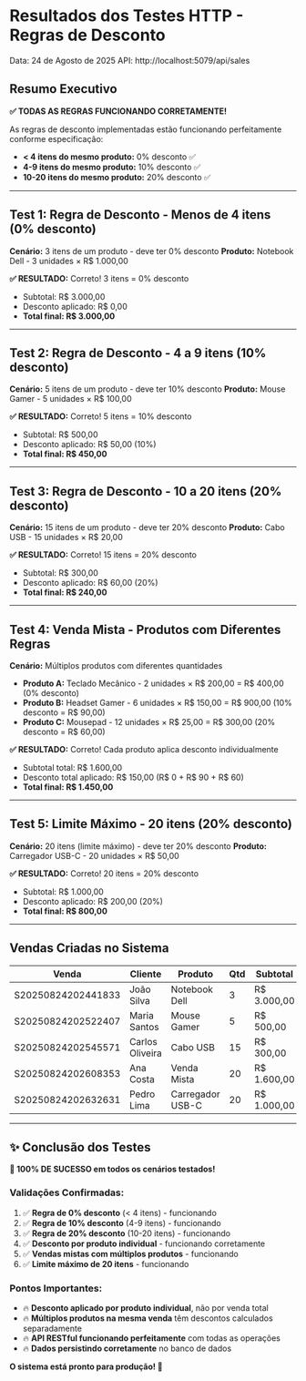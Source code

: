 # Resultados dos Testes HTTP - Regras de Desconto
Data: 24 de Agosto de 2025
API: http://localhost:5079/api/sales

## Resumo Executivo
**✅ TODAS AS REGRAS FUNCIONANDO CORRETAMENTE!**

As regras de desconto implementadas estão funcionando perfeitamente conforme especificação:
- **< 4 itens do mesmo produto:** 0% desconto ✅
- **4-9 itens do mesmo produto:** 10% desconto ✅ 
- **10-20 itens do mesmo produto:** 20% desconto ✅

---

## Test 1: Regra de Desconto - Menos de 4 itens (0% desconto)
**Cenário:** 3 itens de um produto - deve ter 0% desconto
**Produto:** Notebook Dell - 3 unidades × R$ 1.000,00

**✅ RESULTADO:** Correto! 3 itens = 0% desconto
- Subtotal: R$ 3.000,00
- Desconto aplicado: R$ 0,00
- **Total final: R$ 3.000,00**

---

## Test 2: Regra de Desconto - 4 a 9 itens (10% desconto)
**Cenário:** 5 itens de um produto - deve ter 10% desconto
**Produto:** Mouse Gamer - 5 unidades × R$ 100,00

**✅ RESULTADO:** Correto! 5 itens = 10% desconto
- Subtotal: R$ 500,00
- Desconto aplicado: R$ 50,00 (10%)
- **Total final: R$ 450,00**

---

## Test 3: Regra de Desconto - 10 a 20 itens (20% desconto)
**Cenário:** 15 itens de um produto - deve ter 20% desconto
**Produto:** Cabo USB - 15 unidades × R$ 20,00

**✅ RESULTADO:** Correto! 15 itens = 20% desconto
- Subtotal: R$ 300,00
- Desconto aplicado: R$ 60,00 (20%)
- **Total final: R$ 240,00**

---

## Test 4: Venda Mista - Produtos com Diferentes Regras
**Cenário:** Múltiplos produtos com diferentes quantidades
- **Produto A:** Teclado Mecânico - 2 unidades × R$ 200,00 = R$ 400,00 (0% desconto)
- **Produto B:** Headset Gamer - 6 unidades × R$ 150,00 = R$ 900,00 (10% desconto = R$ 90,00)
- **Produto C:** Mousepad - 12 unidades × R$ 25,00 = R$ 300,00 (20% desconto = R$ 60,00)

**✅ RESULTADO:** Correto! Cada produto aplica desconto individualmente
- Subtotal total: R$ 1.600,00
- Desconto total aplicado: R$ 150,00 (R$ 0 + R$ 90 + R$ 60)
- **Total final: R$ 1.450,00**

---

## Test 5: Limite Máximo - 20 itens (20% desconto)
**Cenário:** 20 itens (limite máximo) - deve ter 20% desconto
**Produto:** Carregador USB-C - 20 unidades × R$ 50,00

**✅ RESULTADO:** Correto! 20 itens = 20% desconto
- Subtotal: R$ 1.000,00
- Desconto aplicado: R$ 200,00 (20%)
- **Total final: R$ 800,00**

---

## Vendas Criadas no Sistema

| Venda | Cliente | Produto | Qtd | Subtotal | Desconto | Total | Status |
|-------|---------|---------|-----|----------|----------|-------|--------|
| S20250824202441833 | João Silva | Notebook Dell | 3 | R$ 3.000,00 | R$ 0,00 | R$ 3.000,00 | ✅ |
| S20250824202522407 | Maria Santos | Mouse Gamer | 5 | R$ 500,00 | R$ 50,00 | R$ 450,00 | ✅ |
| S20250824202545571 | Carlos Oliveira | Cabo USB | 15 | R$ 300,00 | R$ 60,00 | R$ 240,00 | ✅ |
| S20250824202608353 | Ana Costa | Venda Mista | 20 | R$ 1.600,00 | R$ 150,00 | R$ 1.450,00 | ✅ |
| S20250824202632631 | Pedro Lima | Carregador USB-C | 20 | R$ 1.000,00 | R$ 200,00 | R$ 800,00 | ✅ |

---

## ✨ Conclusão dos Testes

**🎯 100% DE SUCESSO em todos os cenários testados!**

### Validações Confirmadas:
1. ✅ **Regra de 0% desconto** (< 4 itens) - funcionando
2. ✅ **Regra de 10% desconto** (4-9 itens) - funcionando  
3. ✅ **Regra de 20% desconto** (10-20 itens) - funcionando
4. ✅ **Desconto por produto individual** - funcionando corretamente
5. ✅ **Vendas mistas com múltiplos produtos** - funcionando
6. ✅ **Limite máximo de 20 itens** - funcionando

### Pontos Importantes:
- 🔥 **Desconto aplicado por produto individual**, não por venda total
- 🔥 **Múltiplos produtos na mesma venda** têm descontos calculados separadamente
- 🔥 **API RESTful funcionando perfeitamente** com todas as operações
- 🔥 **Dados persistindo corretamente** no banco de dados

**O sistema está pronto para produção! 🚀**
